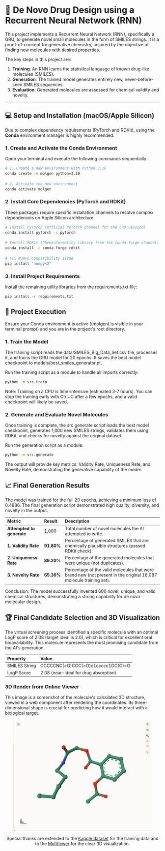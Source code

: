 # 💊 De Novo Drug Design using a Recurrent Neural Network (RNN)

This project implements a Recurrent Neural Network (RNN), specifically a GRU, to generate novel small molecules in the form of SMILES strings. It is a proof-of-concept for generative chemistry, inspired by the objective of finding new molecules with desired properties.

The key steps in this project are:
1. **Training**: An RNN learns the statistical language of known drug-like molecules (SMILES).
2. **Generation**: The trained model generates entirely new, never-before-seen SMILES sequences.
3. **Evaluation**: Generated molecules are assessed for chemical validity and novelty.

---

## 💻 Setup and Installation (macOS/Apple Silicon)

Due to complex dependency requirements (PyTorch and RDKit), using the **Conda** environment manager is highly recommended.

### 1. Create and Activate the Conda Environment

Open your terminal and execute the following commands sequentially:

```bash
# 1. Create a new environment with Python 3.10
conda create -n molgen python=3.10

# 2. Activate the new environment
conda activate molgen
```
### 2. Install Core Dependencies (PyTorch and RDKit)

These packages require specific installation channels to resolve complex dependencies on Apple Silicon architecture.

```bash
# Install PyTorch (Official PyTorch channel for the CPU version)
conda install pytorch -c pytorch

# Install RDKit (Cheminformatics library from the conda-forge channel)
conda install -c conda-forge rdkit

# Fix NumPy Compatibility Issue
pip install "numpy<2"
```
### 3. Install Project Requirements

Install the remaining utility libraries from the requirements.txt file:
```bash
pip install -r requirements.txt
```

## 🏃 Project Execution
Ensure your Conda environment is active ((molgen) is visible in your terminal prompt) and you are in the project's root directory.

### 1. Train the Model

The training script reads the data/SMILES_Big_Data_Set.csv file, processes it, and trains the GRU model for 20 epochs. It saves the best model checkpoint to models/best_smiles_generator.pt.

Run the training script as a module to handle all imports correctly:
```bash
python -m src.train
```
Note: Training on a CPU is time-intensive (estimated 3-7 hours). You can stop the training early with Ctrl+C after a few epochs, and a valid checkpoint will likely be saved.

### 2. Generate and Evaluate Novel Molecules

Once training is complete, the src.generate script loads the best model checkpoint, generates 1,000 new SMILES strings, validates them using RDKit, and checks for novelty against the original dataset.

Run the generation script as a module:
```bash
python -m src.generate
```
The output will provide key metrics: Validity Rate, Uniqueness Rate, and Novelty Rate, demonstrating the generative capability of the model.

## 📈 Final Generation Results
The model was trained for the full 20 epochs, achieving a minimum loss of 0.4886. The final generation script demonstrated high quality, diversity, and novelty in the output.

| Metric | Result | Description |
| :--- | :--- | :--- |
| **Attempted to generate** | 1,000 | Total number of novel molecules the AI attempted to write. |
| **1. Validity Rate** | **91.80%** | Percentage of generated SMILES that are chemically plausible structures (passed RDKit check). |
| **2. Uniqueness Rate** | **89.20%** | Percentage of the generated molecules that were unique (not duplicates). |
| **3. Novelty Rate** | **65.36%** | Percentage of the valid molecules that were brand new (not present in the original 16,087 molecule training set). |

Conclusion: The model successfully invented 600 novel, unique, and valid chemical structures, demonstrating a strong capability for de novo molecular design.

## 🏆 Final Candidate Selection and 3D Visualization
The virtual screening process identified a specific molecule with an optimal LogP score of 2.08 (target ideal is 2.0), which is critical for excellent oral bioavailability. This molecule represents the most promising candidate from the AI's generation.

| Property | Value |
| :-- | :-- |
| SMILES String | CCCCCNC(=O)COC(=O)c1ccccc1OC(C)=O |
| LogP Score | 2.08 (near-ideal for drug absorption) |

### 3D Render from Online Viewer

This image is a screenshot of the molecule's calculated 3D structure, viewed in a web component after rendering the coordinates. Its three-dimensional shape is crucial for predicting how it would interact with a biological target.

<div align="center">
<img src="renders/3D Render Mol File Screenshot.png" alt="3D Render of the Novel Candidate Molecule" width="450" />


Special thanks are extended to the [Kaggle dataset](https://www.kaggle.com/datasets/yanmaksi/big-molecules-smiles-dataset) for the training data and to the [MolViewer](https://molstar.org/viewer/) for the clear 3D visualization.
</div>